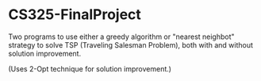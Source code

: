 # CS325-FinalProject

Two programs to use either a greedy algorithm or "nearest neighbot" strategy to solve TSP (Traveling Salesman Problem), both with and without solution improvement.

(Uses 2-Opt technique for solution improvement.)
